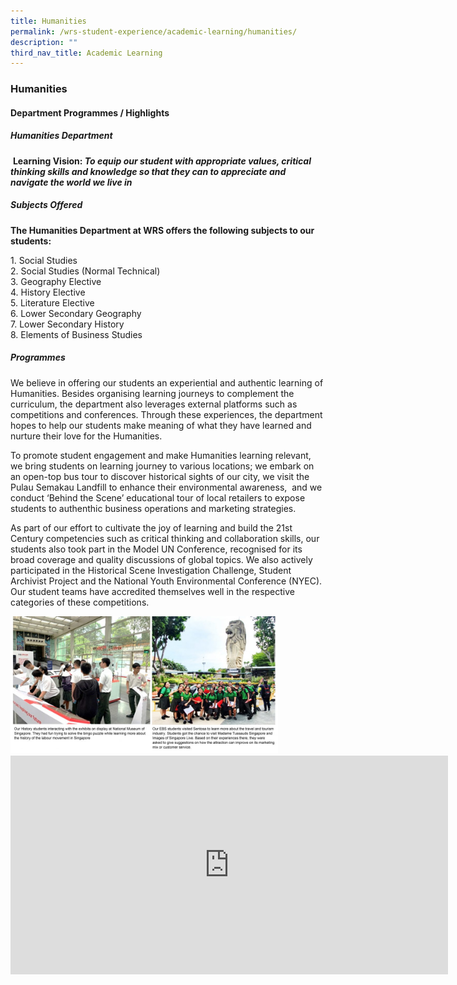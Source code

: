 ```yaml
---
title: Humanities
permalink: /wrs-student-experience/academic-learning/humanities/
description: ""
third_nav_title: Academic Learning
---
```

### **Humanities**
#### **Department Programmes / Highlights**
##### **Humanities Department**
 **Learning Vision: _To equip our student with appropriate values, critical thinking skills and knowledge so that they can to appreciate and navigate the world we live in_**
 
##### **Subjects Offered**
**The Humanities Department at WRS offers the following subjects to our students:**

1\. Social Studies<br>
2\. Social Studies (Normal Technical)<br>
3\. Geography Elective<br>
4\. History Elective<br>
5\. Literature Elective<br>
6\. Lower Secondary Geography<br>
7\. Lower Secondary History<br>
8\. Elements of Business Studies

##### **Programmes**
We believe in offering our students an experiential and authentic learning of Humanities. Besides organising learning journeys to complement the curriculum, the department also leverages external platforms such as competitions and conferences. Through these experiences, the department hopes to help our students make meaning of what they have learned and nurture their love for the Humanities.

To promote student engagement and make Humanities learning relevant, we bring students on learning journey to various locations; we embark on an open-top bus tour to discover historical sights of our city, we visit the Pulau Semakau Landfill to enhance their environmental awareness,  and we conduct ‘Behind the Scene’ educational tour of local retailers to expose students to authenthic business operations and marketing strategies.

As part of our effort to cultivate the joy of learning and build the 21st Century competencies such as critical thinking and collaboration skills, our students also took part in the Model UN Conference, recognised for its broad coverage and quality discussions of global topics. We also actively participated in the Historical Scene Investigation Challenge, Student Archivist Project and the National Youth Environmental Conference (NYEC). Our student teams have accredited themselves well in the respective categories of these competitions.

<img src="/images/humanities.jpg" style="width:85%">

<iframe width="700" height="350" src="https://www.youtube.com/embed/1sUnelcziAA" title="Humanities" frameborder="0" allow="accelerometer; autoplay; clipboard-write; encrypted-media; gyroscope; picture-in-picture" allowfullscreen></iframe>